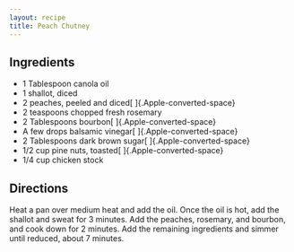 ```yaml
---
layout: recipe
title: Peach Chutney
---
```


## Ingredients

* 1 Tablespoon canola oil
* 1 shallot, diced
* 2 peaches, peeled and diced[ ]{.Apple-converted-space}
* 2 teaspoons chopped fresh rosemary
* 2 Tablespoons bourbon[ ]{.Apple-converted-space}
* A few drops balsamic vinegar[ ]{.Apple-converted-space}
* 2 Tablespoons dark brown sugar[ ]{.Apple-converted-space}
* 1/2 cup pine nuts, toasted[ ]{.Apple-converted-space}
* 1/4 cup chicken stock

## Directions

Heat a pan over medium heat and add the oil. Once the oil is hot, add
the shallot and sweat for 3 minutes. Add the peaches, rosemary, and
bourbon, and cook down for 2 minutes. Add the remaining ingredients and
simmer until reduced, about 7 minutes.
